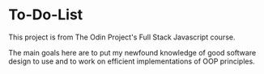 # To-Do-List

This project is from The Odin Project's Full Stack Javascript course.

The main goals here are to put my newfound knowledge of good software
design to use and to work on efficient implementations of OOP principles.